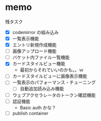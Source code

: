 # memo

残タスク

- [x] codemirror の組み込み
- [x] 一覧表示機能
- [x] エントリ新規作成機能
- [ ] 画像アップロード機能
- [ ] バケット内ファイル一覧機能
- [x] カードスタイルビュー機能
  - 最初からそれでいいのかも。。ｗ
- [ ] カードスタイルビューに画像表示機能
- [ ] 一覧表示のパフォーマンス・チューニング
  - [ ] 自動追加読み込み機能
- [ ] ウェブアクセラレータのトークン確認機能
- [ ] 認証機能
  - Basic auth かな？
- [ ] publish container
